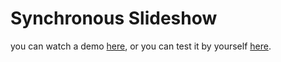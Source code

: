 # Synchronous Slideshow

you can watch a demo [here](https://www.youtube.com/watch?v=IwLSBjcjJmY), or you can test it by yourself [here](https://dl.dropboxusercontent.com/u/7269148/synchronous-slides/presentation.html).
